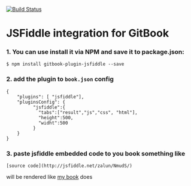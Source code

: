 [![Build Status](https://travis-ci.org/Mavrin/gitbook-plugin-jsfiddle.svg)](https://travis-ci.org/Mavrin/gitbook-plugin-jsfiddle)

JSFiddle integration for GitBook
==============

### 1. You can use install it via **NPM** and save it to package.json:
```
$ npm install gitbook-plugin-jsfiddle --save
```
### 2. add the plugin to `book.json` config
```
{
    "plugins": [ "jsfiddle"],
    "pluginsConfig": {
          "jsfiddle":{
            "tabs":["result","js","css", "html"],
            "height":500,
            "widht":500
          }
    }
}
```
### 3. paste jsfiddle embedded code to you book something like
`[source code](http://jsfiddle.net/zalun/NmudS/)`

will be rendered like [my book](http://api.taucharts.com/tutorials/1min.html) does

